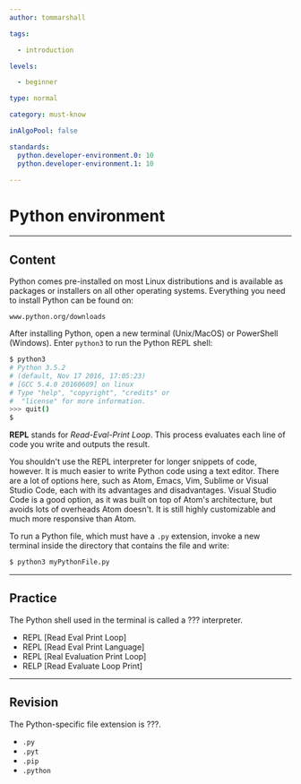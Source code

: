 ```yaml
---
author: tommarshall

tags:

  - introduction

levels:

  - beginner

type: normal

category: must-know

inAlgoPool: false

standards:
  python.developer-environment.0: 10
  python.developer-environment.1: 10

---
```


# Python environment

---
## Content

Python comes pre-installed on most Linux distributions and is available as packages or installers on all other operating systems. Everything you need to install Python can be found on:
```
www.python.org/downloads
```

After installing Python, open a new terminal (Unix/MacOS) or PowerShell (Windows). Enter `python3` to run the Python REPL shell:
```bash
$ python3
# Python 3.5.2
# (default, Nov 17 2016, 17:05:23)
# [GCC 5.4.0 20160609] on linux
# Type "help", "copyright", "credits" or
#  "license" for more information.
>>> quit()
$
```
**REPL** stands for *Read-Eval-Print Loop*. This process evaluates each line of code you write and outputs the result. 

You shouldn't use the REPL interpreter for longer snippets of code, however. It is much easier to write Python code using a text editor. There are a lot of options here, such as Atom, Emacs, Vim, Sublime or Visual Studio Code, each with its advantages and disadvantages. Visual Studio Code is a good option, as it was built on top of Atom's architecture, but avoids lots of overheads Atom doesn't. It is still highly customizable and much more responsive than Atom. 

To run a Python file, which must have a `.py` extension, invoke a new terminal inside the directory that contains the file and write:
```bash
$ python3 myPythonFile.py
```

---
## Practice

The Python shell used in the terminal is called a ??? interpreter.

* REPL [Read Eval Print Loop]
* REPL [Read Eval Print Language]
* REPL [Real Evaluation Print Loop]
* RELP [Read Evaluate Loop Print]


---
## Revision

The Python-specific file extension is ???.


* `.py`
* `.pyt`
* `.pip`
* `.python`
